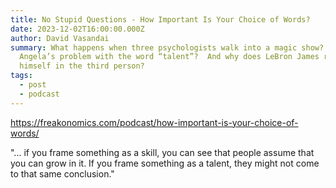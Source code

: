 ```yaml
---
title: No Stupid Questions - How Important Is Your Choice of Words?
date: 2023-12-02T16:00:00.000Z
author: David Vasandai
summary: What happens when three psychologists walk into a magic show? What’s
  Angela’s problem with the word “talent”?  And why does LeBron James refer to
  himself in the third person?
tags:
  - post
  - podcast
---
```

https://freakonomics.com/podcast/how-important-is-your-choice-of-words/

"... if you frame something as a skill, you can see that people assume that you can grow in it. If you frame something as a talent, they might not come to that same conclusion."

